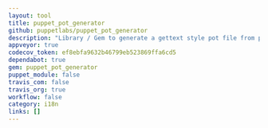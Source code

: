 ```yaml
---
layout: tool
title: puppet_pot_generator
github: puppetlabs/puppet_pot_generator
description: "Library / Gem to generate a gettext style pot file from puppet code."
appveyor: true
codecov_token: ef8ebfa9632b46799eb523869ffa6cd5
dependabot: true
gem: puppet_pot_generator
puppet_module: false
travis_com: false
travis_org: true
workflow: false
category: i18n
links: []
---
```

